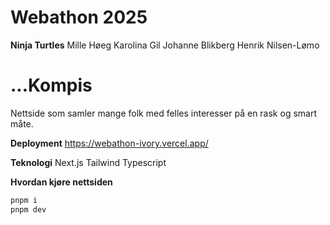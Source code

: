 # Webathon 2025

**Ninja Turtles**
Mille Høeg
Karolina Gil
Johanne Blikberg
Henrik Nilsen-Lømo

# ...Kompis
Nettside som samler mange folk med felles interesser på en rask og smart måte.



**Deployment**
https://webathon-ivory.vercel.app/


**Teknologi**
Next.js
Tailwind
Typescript


**Hvordan kjøre nettsiden**
```sh
pnpm i
pnpm dev
```

